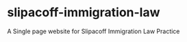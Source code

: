slipacoff-immigration-law
=========================

A Single page website for Slipacoff Immigration Law Practice
